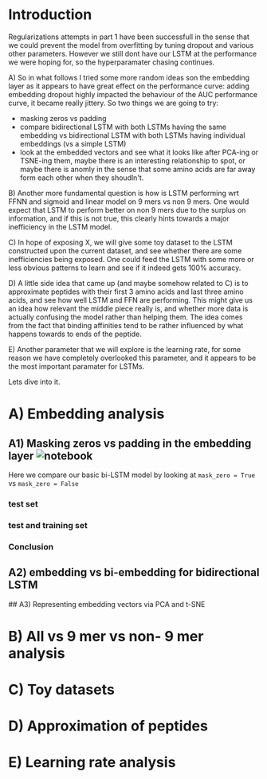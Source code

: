 # Introduction

Regularizations attempts in part 1 have been successfull in the sense that we could prevent the model from overfitting by tuning dropout and various other parameters. 
However we still dont have our LSTM at the performance we were hoping for, so the hyperparamater chasing continues.

A) So in what follows I tried some more random ideas son the embedding layer as it appears to have great effect on the performance curve: adding embedding dropout highly impacted the behaviour of the AUC performance curve, it became really jittery. So two things we are going to try:
* masking zeros vs padding 
* compare bidirectional LSTM with both LSTMs having the same embedding vs bidirectional LSTM with both LSTMs having individual embeddings (vs a simple LSTM)
* look at the embedded vectors and see what it looks like after PCA-ing or TSNE-ing them, maybe there is an interesting relationship to spot, or maybe there is anomly in the sense that some amino acids are far away form each other when they shoudln't. 


B) Another more fundamental question is how is LSTM performing wrt FFNN and sigmoid and linear model on 9 mers vs non 9 mers. One would expect that LSTM to perform better on non 9 mers due to the surplus on information, and if this is not true, this clearly hints towards a major inefficiency in the LSTM model. 

C) In hope of exposing X, we will give some toy dataset to the LSTM constructed upon the current dataset, and see whether there are some inefficiencies being exposed. One could feed the LSTM with some more or less obvious patterns to learn and see if it indeed gets 100% accuracy. 

D) A little side idea that came up (and maybe somehow related to C) is to approximate peptides with their first 3 amino acids and last three amino acids, and see how well LSTM and FFN are performing. This might give us an idea how relevant the middle piece really is, and whether more data is actually confusing the model rather than helping them. The idea comes from the fact that binding affinities tend to be rather influenced by what happens towards to ends of the peptide.

E) Another parameter that we will explore is the learning rate, for some reason we have completely overlooked this parameter, and it appears to be the most important paramater for LSTMs. 

Lets dive into it. 

# A) Embedding analysis

## A1) Masking zeros vs padding in the embedding layer  ![notebook](https://github.com/giancarlok/mhc_experiments/blob/master/LSTM%20mask%20zeros%20vs%20explicit%20padding.ipynb)


Here we compare our basic bi-LSTM model by looking at `mask_zero = True` vs `mask_zero = False`

### test set 



### test and training set

### Conclusion 

## A2) embedding vs bi-embedding for bidirectional LSTM

## A3) Representing embedding vectors via PCA and t-SNE

# B) All vs 9 mer vs non- 9 mer analysis

# C) Toy datasets

# D) Approximation of peptides 

# E) Learning rate analysis 
